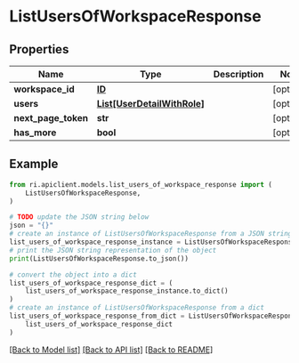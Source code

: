 # ListUsersOfWorkspaceResponse


## Properties

Name | Type | Description | Notes
------------ | ------------- | ------------- | -------------
**workspace_id** | [**ID**](ID.md) |  | [optional] 
**users** | [**List[UserDetailWithRole]**](UserDetailWithRole.md) |  | [optional] 
**next_page_token** | **str** |  | [optional] 
**has_more** | **bool** |  | [optional] 

## Example

```python
from ri.apiclient.models.list_users_of_workspace_response import (
    ListUsersOfWorkspaceResponse,
)

# TODO update the JSON string below
json = "{}"
# create an instance of ListUsersOfWorkspaceResponse from a JSON string
list_users_of_workspace_response_instance = ListUsersOfWorkspaceResponse.from_json(json)
# print the JSON string representation of the object
print(ListUsersOfWorkspaceResponse.to_json())

# convert the object into a dict
list_users_of_workspace_response_dict = (
    list_users_of_workspace_response_instance.to_dict()
)
# create an instance of ListUsersOfWorkspaceResponse from a dict
list_users_of_workspace_response_from_dict = ListUsersOfWorkspaceResponse.from_dict(
    list_users_of_workspace_response_dict
)
```
[[Back to Model list]](../README.md#documentation-for-models) [[Back to API list]](../README.md#documentation-for-api-endpoints) [[Back to README]](../README.md)

